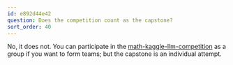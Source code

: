 ```yaml
---
id: e892d44e42
question: Does the competition count as the capstone?
sort_order: 40
---
```


No, it does not. You can participate in the [math-kaggle-llm-competition](https://datatalks-club.slack.com/archives/C0791HB4A58) as a group if you want to form teams; but the capstone is an individual attempt.